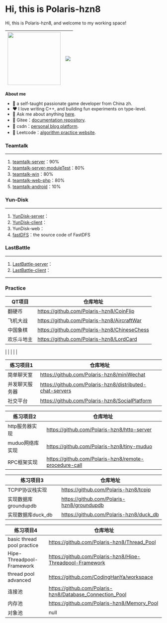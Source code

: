 # Hi, this is Polaris-hzn8

Hi, this is Polaris-hzn8, and welcome to my working space! 

| <a href="https://github.com/anuraghazra/github-readme-stats"><img height="170px" src="https://github-readme-stats.vercel.app/api?username=Polaris-hzn8&hide_border=true" /></a> | <a href="https://github.com/anuraghazra/github-readme-stats"><img align="center" src="https://github-readme-stats.vercel.app/api/top-langs/?username=polaris-hzn8&layout=compact&hide_border=true" /></a> |
| ------------------------------------------------------------ | ------------------------------------------------------------ |

**About me** 

- 🌱 a self-taught passionate game developer from China zh.
- ❤️ I love writing C++, and building fun experiments on type-level.
- 💬 Ask me about anything [here](https://github.com/Polaris-hzn8/Polaris-hzn8/issues). 
- 🔗 Gitee：[documentation repository](https://gitee.com/Polaris-hzn8).
- 🔗 csdn：[personal blog platform](https://blog.csdn.net/weixin_49167174).
- 🔗 Leetcode：[algorithm practice website](https://leetcode.cn/u/polaris-hzn8/).

### Teamtalk

---

1. [teamtalk-server](https://github.com/Polaris-hzn8/teamtalk-server)：90%
2. [teamtalk-server-moduleTest](https://github.com/Polaris-hzn8/TeamTalk_BlueBling)：80%
3. [teamtalk-win](https://github.com/Polaris-hzn8/teamtalk-win)：80%
4. [teamtalk-web-php](https://github.com/Polaris-hzn8/teamtalk-web-php)：80%
5. [teamtalk-android](https://github.com/Polaris-hzn8/teamtalk-android)：10%

### Yun-Disk

---

1. [YunDisk-server](https://github.com/Polaris-hzn8/YunDisk-server)：
2. [YunDisk-client](https://github.com/Polaris-hzn8/YunDisk-client)：
3. YunDisk-web：
4. [fastDFS](https://github.com/polaris-hzn8/fastdfs/tree/feature/add-comments)：the source code of FastDFS

### LastBattle

---

1. [LastBattle-server](https://github.com/Polaris-hzn8/LastBattle-Server)：
2. [LastBattle-client](https://github.com/Polaris-hzn8/LastBattle-Client)：

---

### Practice

| QT项目     | 仓库地址                                     |
| ---------- | -------------------------------------------- |
| 翻硬币     | https://github.com/Polaris-hzn8/CoinFlip     |
| 飞机大战   | https://github.com/Polaris-hzn8/AircraftWar  |
| 中国象棋   | https://github.com/Polaris-hzn8/ChineseChess |
| 欢乐斗地主 | https://github.com/Polaris-hzn8/LordCard     |

|
|
|
|
|

| 练习项目1      | 仓库地址                                                 |
| -------------- | -------------------------------------------------------- |
| 简单聊天室     | https://github.com/Polaris-hzn8/miniWechat               |
| 并发聊天服务器 | https://github.com/Polaris-hzn8/distributed-chat-servers |
| 社交平台       | https://github.com/Polaris-hzn8/SocialPlatform           |

| 练习项目2       | 仓库地址                                              |
| --------------- | ----------------------------------------------------- |
| http服务器实现  | https://github.com/Polaris-hzn8/http-server           |
| muduo网络库实现 | https://github.com/Polaris-hzn8/tiny-muduo            |
| RPC框架实现     | https://github.com/Polaris-hzn8/remote-procedure-call |

| 练习项目3            | 仓库地址                                   |
| -------------------- | ------------------------------------------ |
| TCPIP协议栈实现      | https://github.com/Polaris-hzn8/tcpip      |
| 实现数据库groundupdb | https://github.com/Polaris-hzn8/groundupdb |
| 实现数据库duck_db    | https://github.com/Polaris-hzn8/duck_db    |

| 练习项目4                  | 仓库地址                                                  |
| -------------------------- | --------------------------------------------------------- |
| basic thread pool practice | https://github.com/Polaris-hzn8/Thread_Pool               |
| Hipe-Threadpool-Framework  | https://github.com/Polaris-hzn8/Hipe-Threadpool-Framework |
| thread pool advanced       | https://github.com/CodingHanYa/workspace                  |
| 连接池                     | https://github.com/Polaris-hzn8/Database_Connection_Pool  |
| 内存池                     | https://github.com/Polaris-hzn8/Memory_Pool               |
| 对象池                     | null                                                      |


